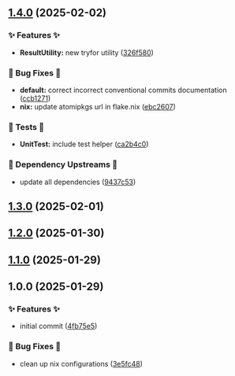 ## [1.4.0](https://github.com/AtomiCloud/carboxylic.beryllium/compare/v1.3.0...v1.4.0) (2025-02-02)


### ✨ Features ✨

* **ResultUtility:** new tryfor utility ([326f580](https://github.com/AtomiCloud/carboxylic.beryllium/commit/326f580b8f0867d62ba53a026bf36bd7bf621ebc))


### 🐛 Bug Fixes 🐛

* **default:** correct incorrect conventional commits documentation ([ccb1271](https://github.com/AtomiCloud/carboxylic.beryllium/commit/ccb1271f7e52d49e8f60af25a2c5feeb11314dd4))
* **nix:** update atomipkgs url in flake.nix ([ebc2607](https://github.com/AtomiCloud/carboxylic.beryllium/commit/ebc260750cebda12c16b5184f01239828166d659))


### 🧪 Tests 🧪

* **UnitTest:** include test helper ([ca2b4c0](https://github.com/AtomiCloud/carboxylic.beryllium/commit/ca2b4c0d73b453e747c6337cba11675e9b5e0c56))


### 🔼 Dependency Upstreams 🔼

* update all dependencies ([9437c53](https://github.com/AtomiCloud/carboxylic.beryllium/commit/9437c531c023dbb9ab69d5d992d0161b4c592742))

## [1.3.0](https://github.com/AtomiCloud/carboxylic.beryllium/compare/v1.2.0...v1.3.0) (2025-02-01)

## [1.2.0](https://github.com/AtomiCloud/carboxylic.beryllium/compare/v1.1.0...v1.2.0) (2025-01-30)

## [1.1.0](https://github.com/AtomiCloud/carboxylic.beryllium/compare/v1.0.0...v1.1.0) (2025-01-29)

## 1.0.0 (2025-01-29)


### ✨ Features ✨

* initial commit ([4fb75e5](https://github.com/AtomiCloud/carboxylic.beryllium/commit/4fb75e5989bd82c5af5fbb924ef3e1d66fef8cd4))


### 🐛 Bug Fixes 🐛

* clean up nix configurations ([3e5fc48](https://github.com/AtomiCloud/carboxylic.beryllium/commit/3e5fc4869d107465d770138d89a8b91186860ecd))
